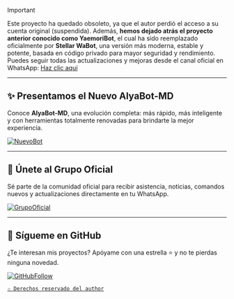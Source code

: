 > [!IMPORTANT]  
> Este proyecto ha quedado obsoleto, ya que el autor perdió el acceso a su cuenta original (suspendida). Además, **hemos dejado atrás el proyecto anterior conocido como YaemoriBot**, el cual ha sido reemplazado oficialmente por **Stellar WaBot**, una versión más moderna, estable y potente, basada en código privado para mayor seguridad y rendimiento. Puedes seguir todas las actualizaciones y mejoras desde el canal oficial en WhatsApp: [Haz clic aquí](https://stellarwa.xyz/channel)

---

## ✨ Presentamos el Nuevo AlyaBot-MD

Conoce **AlyaBot-MD**, una evolución completa: más rápido, más inteligente y con herramientas totalmente renovadas para brindarte la mejor experiencia.

[![NuevoBot](https://img.shields.io/badge/AlyaBot--MD-GitHub-9b59b6?style=for-the-badge&logo=github&logoColor=white)](https://github.com/DevAlexJs/AlyaBot-MD)

---

## 💬 Únete al Grupo Oficial

Sé parte de la comunidad oficial para recibir asistencia, noticias, comandos nuevos y actualizaciones directamente en tu WhatsApp.

[![GrupoOficial](https://img.shields.io/badge/Grupo-Oficial-27ae60?style=for-the-badge&logo=whatsapp&logoColor=white)](https://stellarwa.xyz/stellar)

---

## 🌟 Sígueme en GitHub

¿Te interesan mis proyectos? Apóyame con una estrella ⭐ y no te pierdas ninguna novedad.

[![GitHubFollow](https://img.shields.io/badge/Seguir-en%20GitHub-2c3e50?style=for-the-badge&logo=github&logoColor=white)](https://github.com/DevAlexJs)

[`✩ Derechos reservado del author`](https://stellarwa.xyz/alya)
